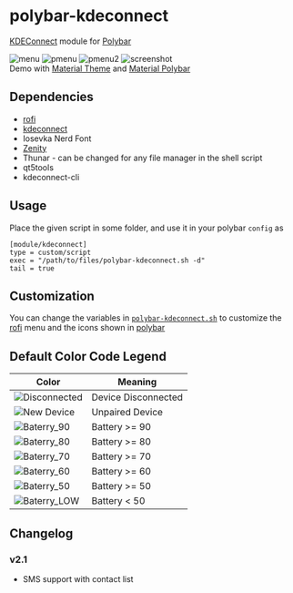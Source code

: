 # polybar-kdeconnect

[KDEConnect](https://github.com/KDE/kdeconnect-kde) module for [Polybar](https://github.com/jaagr/polybar)

![menu](menu.gif)
![pmenu](pmenu.gif)
![pmenu2](pmenu2.gif)
![screenshot](screenshot.png)  
Demo with [Material Theme](https://github.com/DaveDavenport/rofi-themes/blob/master/User%20Themes/material.rasi) and [Material Polybar](https://github.com/adi1090x/polybar-themes)

## Dependencies
* [rofi](https://github.com/DaveDavenport/rofi)
* [kdeconnect](https://github.com/KDE/kdeconnect-kde)
* Iosevka Nerd Font
* [Zenity](https://github.com/GNOME/zenity)
* Thunar - can be changed for any file manager in the shell script
* qt5tools
* kdeconnect-cli

## Usage
Place the given script in some folder, and use it in your polybar `config` as
```  
[module/kdeconnect]  
type = custom/script  
exec = "/path/to/files/polybar-kdeconnect.sh -d"  
tail = true
````

## Customization
You can change the variables in [`polybar-kdeconnect.sh`](polybar-kdeconnect.sh) to customize the [rofi](https://github.com/DaveDavenport/rofi) menu and the icons shown in [polybar](https://github.com/jaagr/polybar)

## Default Color Code Legend
Color | Meaning |
---|---|
![Disconnected](https://via.placeholder.com/16.png/000000/000000) | Device Disconnected |
![New Device](https://via.placeholder.com/16.png/FFFF00/FFFF00) | Unpaired Device |
![Baterry_90](https://via.placeholder.com/16.png/FFFFFF/FFFFFF) | Battery >= 90 |
![Baterry_80](https://via.placeholder.com/16.png/CCCCCC/CCCCCC) | Battery >= 80 |
![Baterry_70](https://via.placeholder.com/16.png/AAAAAA/AAAAAA) | Battery >= 70 |
![Baterry_60](https://via.placeholder.com/16.png/888888/888888) | Battery >= 60 |
![Baterry_50](https://via.placeholder.com/16.png/666666/666666) | Battery >= 50 |
![Baterry_LOW](https://via.placeholder.com/16.png/FF0000/FF0000) | Battery < 50 |


## Changelog
### v2.1
* SMS support with contact list
